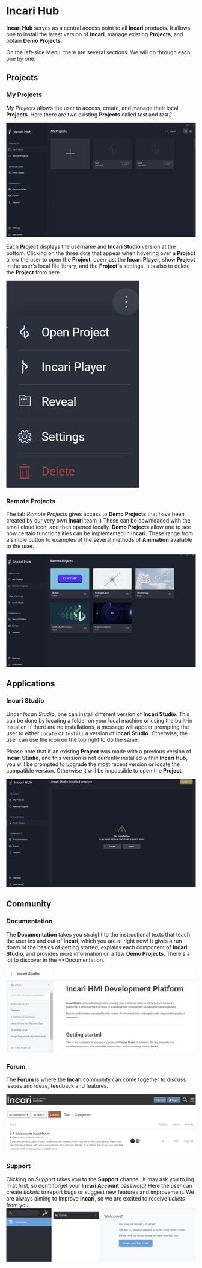 # Incari Hub

**Incari Hub** serves as a central access point to all **Incari** products. It allows one to install the latest version of **Incari**, manage existing **Projects**, and obtain **Demo Projects**.

On the left-side Menu, there are several sections. We will go through each, one by one: 

## Projects

### My Projects

*My Projects* allows the user to access, create, and manage their local **Projects**. Here there are two existing **Projects** called *test* and *test2*. 

![My Projects](../../.gitbook/assets/projectsmyprojects.png)

Each **Project** displays the username and **Incari Studio** version at the bottom. Clicking on the three dots that appear when hovering over a **Project** allow the user to open the **Project**, open just the **Incari Player**, show **Project** in the user's local file library, and the **Project's** settings. It is also to delete the **Project** from here.  

![My Projects Drop-down](../../.gitbook/assets/projectsmyprojectsdropdown.png)

### Remote Projects

 The tab *Remote Projects* gives access to **Demo Projects** that have been created by our very own **Incari** team :) These can be downloaded with the small cloud icon, and then opened locally. **Demo Projects** allow one to see how certain functionalities can be implemented in **Incari**. These range from a simple button to examples of the several methods of **Animation** available to the user.

 ![Remote Projects](../../.gitbook/assets/projectsremoteprojects.png)

 ## Applications

 ### Incari Studio

Under *Incari Studio*, one can install different version of **Incari Studio**. This can be done by locating a folder on your local machine or using the built-in installer. If there are no installations, a message will appear prompting the user to either `Locate` or `Install` a version of **Incari Studio**. Otherwise, the user can use the icon on the top right to do the same.

Please note that if an existing **Project** was made with a previous version of **Incari Studio**, and this version is not currently installed within **Incari Hub**, you will be prompted to upgrade the most recent version or locate the compatible version. Otherwise it will be impossible to open the **Project**. 

![Applications: Incari Studio](../../.gitbook/assets/applicationsincaristudio.png)

## Community

### Documentation

The **Documentation** takes you straight to the instructional texts that teach the user ins and out of **Incari**, which you are at right now! It gives a run down of the basics of getting started, explains each component of **Incari Studio**, and provides more information on a few **Demo Projects**. There's a lot to discover in the **Documentation.

![Documentation](../../.gitbook/assets/documentation.png)

### Forum

The **Forum** is where the **Incari** community can come together to discuss issues and ideas, feedback and features.

![Forum](../../.gitbook/assets/communityforum.png)

### Support

Clicking on *Support* takes you to the **Support** channel. It may ask you to log in at first, so don't forget your **Incari Account** password! Here the user can create *tickets* to report bugs or suggest new features and improvement. We are always aiming to improve **Incari**, so we are excited to receive *tickets* from you. 
![Support](../../.gitbook/assets/communitysupportactual.png)